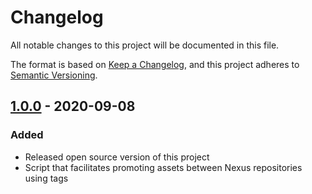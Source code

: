 # Changelog
All notable changes to this project will be documented in this file.

The format is based on [Keep a Changelog](https://keepachangelog.com/en/1.0.0/),
and this project adheres to [Semantic Versioning](https://semver.org/spec/v2.0.0.html).
 
## [1.0.0](https://github.com/Cisco-AMP/nexus_promote/compare/master...v1.0.0) - 2020-09-08
### Added
- Released open source version of this project
- Script that facilitates promoting assets between Nexus repositories using tags